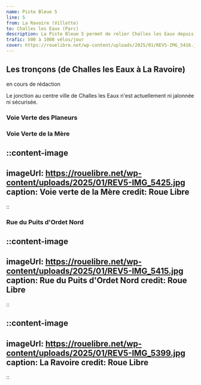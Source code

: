 ```yaml
---
name: Piste Bleue 5
line: 5
from: La Ravoire (Villette)
to: Challes les Eaux (Parc)
description: La Piste Bleue 5 permet de relier Challes les Eaux depuis la voie Verte Sud via La Ravoire.
trafic: 500 à 1000 vélos/jour
cover: https://rouelibre.net/wp-content/uploads/2025/01/REV5-IMG_5416.jpg
---
```


## Les tronçons (de Challes les Eaux à La Ravoire)

en cours de rédaction

Le jonction au centre ville de Challes les Eaux n'est actuellement ni jalonnée ni sécurisée.

### Voie Verte des Planeurs

### Voie Verte de la Mère

::content-image
---
imageUrl: https://rouelibre.net/wp-content/uploads/2025/01/REV5-IMG_5425.jpg
caption: Voie verte de la Mère 
credit: Roue Libre
---
::

### Rue du Puits d'Ordet Nord

::content-image
---
imageUrl: https://rouelibre.net/wp-content/uploads/2025/01/REV5-IMG_5415.jpg
caption: Rue du Puits d'Ordet Nord
credit: Roue Libre
---
::

::content-image
---
imageUrl: https://rouelibre.net/wp-content/uploads/2025/01/REV5-IMG_5399.jpg
caption: La Ravoire
credit: Roue Libre
---
::